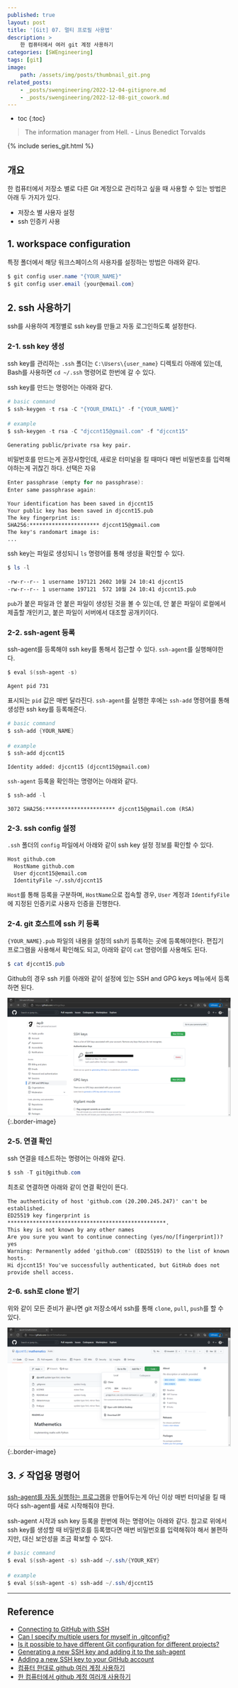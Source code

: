 ```yaml
---
published: true
layout: post
title: '[Git] 07. 멀티 프로필 사용법'
description: >
    한 컴퓨터에서 여러 git 계정 사용하기
categories: [SWEngineering]
tags: [git]
image:
    path: /assets/img/posts/thumbnail_git.png
related_posts:
    - _posts/swengineering/2022-12-04-gitignore.md
    - _posts/swengineering/2022-12-08-git_cowork.md
---
```

* toc
{:toc}

> The information manager from Hell. - Linus Benedict Torvalds

{% include series_git.html %}

## 개요

한 컴퓨터에서 저장소 별로 다른 Git 계정으로 관리하고 싶을 때 사용할 수 있는 방법은 아래 두 가지가 있다.  

- 저장소 별 사용자 설정
- ssh 인증키 사용

## 1. workspace configuration

특정 폴더에서 해당 워크스페이스의 사용자를 설정하는 방법은 아래와 같다.  

```powershell
$ git config user.name "{YOUR_NAME}"
$ git config user.email {your@email.com}
```

## 2. ssh 사용하기

ssh를 사용하여 계정별로 ssh key를 만들고 자동 로그인하도록 설정한다.  

### 2-1. ssh key 생성

ssh key를 관리하는 `.ssh` 폴더는 `C:\Users\{user_name}` 디렉토리 아래에 있는데, Bash를 사용하면 `cd ~/.ssh` 명령어로 한번에 갈 수 있다.  

ssh key를 만드는 명령어는 아래와 같다.  

```powershell
# basic command
$ ssh-keygen -t rsa -C "{YOUR_EMAIL}" -f "{YOUR_NAME}"

# example
$ ssh-keygen -t rsa -C "djccnt15@gmail.com" -f "djccnt15"
```
```
Generating public/private rsa key pair.
```

비밀번호를 만드는게 권장사항인데, 새로운 터미널을 킬 때마다 매번 비밀번호를 입력해야하는게 귀찮긴 하다. 선택은 자유  

```powershell
Enter passphrase (empty for no passphrase):
Enter same passphrase again:
```
```
Your identification has been saved in djccnt15
Your public key has been saved in djccnt15.pub
The key fingerprint is:
SHA256:********************** djccnt15@gmail.com
The key's randomart image is:
...
```

ssh key는 파일로 생성되니 `ls` 명령어를 통해 생성을 확인할 수 있다.  

```powershell
$ ls -l
```
```
-rw-r--r-- 1 username 197121 2602 10월 24 10:41 djccnt15
-rw-r--r-- 1 username 197121  572 10월 24 10:41 djccnt15.pub
```

`pub`가 붙은 파일과 안 붙은 파일이 생성된 것을 볼 수 있는데, 안 붙은 파일이 로컬에서 제출할 개인키고, 붙은 파일이 서버에서 대조할 공개키이다.  

### 2-2. ssh-agent 등록

ssh-agent를 등록해야 ssh key를 통해서 접근할 수 있다. `ssh-agent`를 실행해야한다.  

```powershell
$ eval $(ssh-agent -s)
```
```
Agent pid 731
```

표시되는 `pid` 값은 매번 달라진다. `ssh-agent`를 실행한 후에는 `ssh-add` 명령어를 통해 생성한 ssh key를 등록해준다.  

```powershell
# basic command
$ ssh-add {YOUR_NAME}

# example
$ ssh-add djccnt15
```
```
Identity added: djccnt15 (djccnt15@gmail.com)
```

`ssh-agent` 등록을 확인하는 명령어는 아래와 같다.  

```powershell
$ ssh-add -l
```
```
3072 SHA256:********************** djccnt15@gmail.com (RSA)
```

### 2-3. ssh config 설정

`.ssh` 폴더의 `config` 파일에서 아래와 같이 ssh key 설정 정보를 확인할 수 있다.  

```
Host github.com
  HostName github.com
  User djccnt15@email.com
  IdentityFile ~/.ssh/djccnt15
```

`Host`를 통해 등록을 구분하며, `HostName`으로 접속할 경우, `User` 계정과 `IdentifyFile`에 지정된 인증키로 사용자 인증을 진행한다.  

### 2-4. git 호스트에 ssh 키 등록

`{YOUR_NAME}.pub` 파일의 내용을 설정의 ssh키 등록하는 곳에 등록해야한다. 편집기 프로그램을 사용해서 확인해도 되고, 아래와 같이 `cat` 명령어를 사용해도 된다.  

```powershell
$ cat djccnt15.pub
```

Github의 경우 ssh 키를 아래와 같이 설정에 있는 SSH and GPG keys 메뉴에서 등록하면 된다.  

![github_sshkey_01](/assets/img/posts/github_sshkey_01.png)
{:.border-image}

### 2-5. 연결 확인

ssh 연결을 테스트하는 명령어는 아래와 같다.  

```powershell
$ ssh -T git@github.com
```

최초로 연결하면 아래와 같이 연결 확인이 뜬다.  

```
The authenticity of host 'github.com (20.200.245.247)' can't be established.
ED25519 key fingerprint is **************************************************.
This key is not known by any other names
Are you sure you want to continue connecting (yes/no/[fingerprint])? yes
Warning: Permanently added 'github.com' (ED25519) to the list of known hosts.
Hi djccnt15! You've successfully authenticated, but GitHub does not provide shell access.
```

### 2-6. ssh로 clone 받기

위와 같이 모든 준비가 끝나면 git 저장소에서 ssh를 통해 `clone`, `pull`, `push`를 할 수 있다.  

![github_sshkey_02](/assets/img/posts/github_sshkey_02.png)
{:.border-image}

## 3. ⚡ 작업용 명령어

[ssh-agent를 자동 실행하는 프로그램](https://docs.github.com/en/authentication/connecting-to-github-with-ssh/working-with-ssh-key-passphrases#auto-launching-ssh-agent-on-git-for-windows)을 만들어두는게 아닌 이상 매번 터미널을 킬 때마다 ssh-agent를 새로 시작해줘야 한다.  

ssh-agent 시작과 ssh key 등록을 한번에 하는 명령어는 아래와 같다. 참고로 위에서 ssh key를 생성할 때 비밀번호를 등록했다면 매번 비밀번호를 입력해줘야 해서 불편하지만, 대신 보안성을 조금 확보할 수 있다.  

```powershell
# basic command
$ eval $(ssh-agent -s) ssh-add ~/.ssh/{YOUR_KEY}

# example
$ eval $(ssh-agent -s) ssh-add ~/.ssh/djccnt15
```

---
## Reference
- [Connecting to GitHub with SSH](https://docs.github.com/en/authentication/connecting-to-github-with-ssh)
- [Can I specify multiple users for myself in .gitconfig?](https://stackoverflow.com/questions/4220416/can-i-specify-multiple-users-for-myself-in-gitconfig)
- [Is it possible to have different Git configuration for different projects?](https://stackoverflow.com/questions/8801729/is-it-possible-to-have-different-git-configuration-for-different-projects)
- [Generating a new SSH key and adding it to the ssh-agent](https://docs.github.com/en/enterprise/2.16/user/github/authenticating-to-github/generating-a-new-ssh-key-and-adding-it-to-the-ssh-agent)
- [Adding a new SSH key to your GitHub account](https://docs.github.com/en/enterprise/2.16/user/github/authenticating-to-github/adding-a-new-ssh-key-to-your-github-account)
- [컴퓨터 한대로 github 여러 계정 사용하기](https://www.irgroup.org/posts/github-%EC%BB%B4%ED%93%A8%ED%84%B0-%ED%95%9C%EB%8C%80%EB%A1%9C-%EC%97%AC%EB%9F%AC-%EA%B3%84%EC%A0%95-%EC%82%AC%EC%9A%A9%ED%95%98%EA%B8%B0/)
- [한 컴퓨터에서 github 계정 여러개 사용하기](https://usingu.co.kr/frontend/git/%ED%95%9C-%EC%BB%B4%ED%93%A8%ED%84%B0%EC%97%90%EC%84%9C-github-%EA%B3%84%EC%A0%95-%EC%97%AC%EB%9F%AC%EA%B0%9C-%EC%82%AC%EC%9A%A9%ED%95%98%EA%B8%B0/)